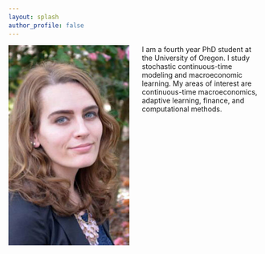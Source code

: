 ```yaml
---
layout: splash
author_profile: false
---
```

<img class="img-responsive" style="float: left;margin-right: 25px;" src="/images/Professional_HeadShot.jpg">

I am a fourth year PhD student at the University of Oregon. 
I study stochastic continuous-time modeling and macroeconomic learning. 
My areas of interest are continuous-time macroeconomics, adaptive learning, finance, and computational methods.  
